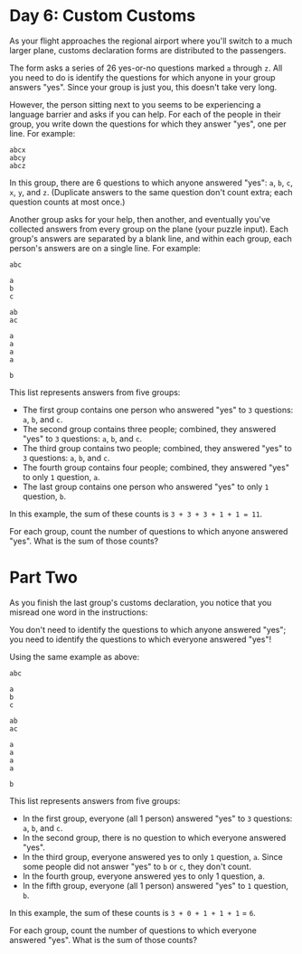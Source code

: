 # Day 6: Custom Customs
As your flight approaches the regional airport where you'll switch to a much larger plane, customs declaration forms are distributed to the passengers.

The form asks a series of 26 yes-or-no questions marked ```a``` through ```z```. All you need to do is identify the questions for which anyone in your group answers "yes". Since your group is just you, this doesn't take very long.

However, the person sitting next to you seems to be experiencing a language barrier and asks if you can help. For each of the people in their group, you write down the questions for which they answer "yes", one per line. For example:
```
abcx
abcy
abcz
```
In this group, there are 6 questions to which anyone answered "yes": ```a```, ```b```, ```c```, ```x```, ```y```, and ```z```. (Duplicate answers to the same question don't count extra; each question counts at most once.)

Another group asks for your help, then another, and eventually you've collected answers from every group on the plane (your puzzle input). Each group's answers are separated by a blank line, and within each group, each person's answers are on a single line. For example:
```
abc

a
b
c

ab
ac

a
a
a
a

b
```
This list represents answers from five groups:

- The first group contains one person who answered "yes" to ```3``` questions: ```a```, ```b```, and ```c```.
- The second group contains three people; combined, they answered "yes" to ```3``` questions: ```a```, ```b```, and ```c```.
- The third group contains two people; combined, they answered "yes" to ```3``` questions: ```a```, ```b```, and ```c```.
- The fourth group contains four people; combined, they answered "yes" to only ```1``` question, ```a```.
- The last group contains one person who answered "yes" to only ```1``` question, ```b```.

In this example, the sum of these counts is ```3 + 3 + 3 + 1 + 1 = 11```.

For each group, count the number of questions to which anyone answered "yes". What is the sum of those counts?

# Part Two
As you finish the last group's customs declaration, you notice that you misread one word in the instructions:

You don't need to identify the questions to which anyone answered "yes"; you need to identify the questions to which everyone answered "yes"!

Using the same example as above:
```
abc

a
b
c

ab
ac

a
a
a
a

b
```
This list represents answers from five groups:

- In the first group, everyone (all 1 person) answered "yes" to ```3``` questions: ```a```, ```b```, and ```c```.
- In the second group, there is no question to which everyone answered "yes".
- In the third group, everyone answered yes to only ```1``` question, ```a```. Since some people did not answer "yes" to ```b``` or ```c```, they don't count.
- In the fourth group, everyone answered yes to only 1 question, a.
- In the fifth group, everyone (all 1 person) answered "yes" to ```1``` question, ```b```.

In this example, the sum of these counts is ```3 + 0 + 1 + 1 + 1``` = ```6```.

For each group, count the number of questions to which everyone answered "yes". What is the sum of those counts?

